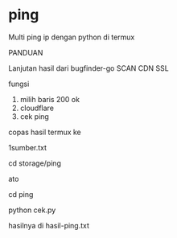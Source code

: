 # ping
Multi ping ip dengan python di termux

PANDUAN

Lanjutan hasil dari bugfinder-go SCAN CDN SSL 

fungsi 
1. milih baris 200 ok 
2. cloudflare
3. cek ping

copas hasil termux ke

1sumber.txt

cd storage/ping

ato

cd ping

python cek.py

hasilnya di hasil-ping.txt

